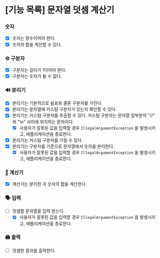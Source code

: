 # [기능 목록] 문자열 덧셈 계산기

### 숫자

- [x] 숫자는 양수이어야 한다.
- [x] 숫자의 합을 계산할 수 있다.

### ⚙️ 구분자

- [x] 구분자는 길이가 1이어야 한다.
- [x] 구분자는 숫자가 될 수 없다.

### 🔊 분리기

- [x] 분리기는 기본적으로 쉼표와 콜론 구분자를 가진다.
- [x] 분리기는 문자열에 커스텀 구분자가 있는지 확인할 수 있다.
- [x] 분리기는 커스텀 구분자를 추출할 수 있다. 커스텀 구분자는 문자열 앞부분의 "//" 와 "\n" 사이에 위치하는 문자이다.
  - [x] 사용자가 잘못된 값을 입력할 경우 `IllegalArgumentException` 을 발생시키고, 애플리케이션을 종료한다.
- [x] 분리기는 커스텀 구분자를 가질 수 있다.
- [x] 분리기는 구분자를 기준으로 문자열에서 숫자를 분리한다.
    - [x] 사용자가 잘못된 값을 입력할 경우 `IllegalArgumentException` 을 발생시키고, 애플리케이션을 종료한다.

### 📐 계산기

- [x] 계산기는 분리한 각 숫자의 합을 계산한다.

### 🗣️ 입력

- [ ] 덧셈할 문자열을 입력 받는다.
  - [x] 사용자가 잘못된 값을 입력할 경우 `IllegalArgumentException` 을 발생시키고, 애플리케이션을 종료한다.

### 🖨️ 출력

- [ ] 덧셈한 결과를 출력한다.
